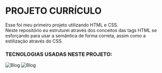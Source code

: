 # PROJETO CURRÍCULO
Esse foi meu primeiro projeto utilizando HTML e CSS.<br>
Neste repositório eu estruturei através dos conceitos das tags HTML se esforçando para usar a semântica de forma correta, assim como a estilização através do CSS.


### TECNOLOGIAS USADAS NESTE PROJETO:
![Blog](https://img.shields.io/badge/CSS3-1572B6?style=for-the-badge&logo=css3&logoColor=white)
![Blog](https://img.shields.io/badge/HTML5-E34F26?style=for-the-badge&logo=html5&logoColor=white)
